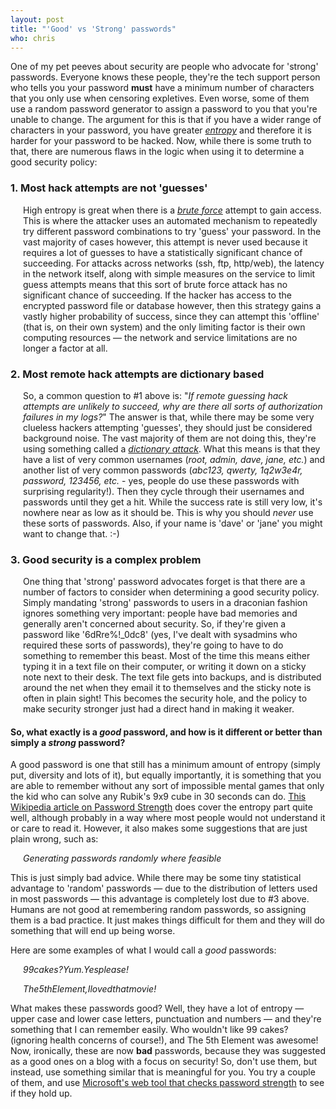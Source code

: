 ```yaml
---
layout: post
title: "'Good' vs 'Strong' passwords"
who: chris
---
```


<p>One of my pet peeves about security are people who advocate for 'strong' passwords. Everyone knows these people,
they're the tech support person who tells you your password <strong>must</strong> have a minimum number of characters
that you only use when censoring expletives. Even worse, some of them use a random password generator to assign a 
password to you that you're unable to change. The argument for this is that if you have a wider range of characters
in your password, you have greater <a href="http://en.wikipedia.org/wiki/Password_strength#Entropy_as_a_measure_of_password_strength">
<em>entropy</em></a> and therefore it is harder for your password to be hacked. Now, while there is
some truth to that, there are numerous flaws in the logic when using it to determine a good security policy:
</p>

<h3>1. Most hack attempts are not 'guesses'</h3>

<p style="padding-left: 20px;"> High entropy is great when there is a <em><a href="http://en.wikipedia.org/wiki/Brute_force_attack">brute force</a></em> 
attempt to gain access. This is where the attacker uses an automated mechanism to repeatedly try different password 
combinations to try 'guess' your password. In the vast majority of cases however, this attempt is never used because 
it requires a lot of guesses to have a statistically significant chance of succeeding. For attacks across networks (ssh, 
ftp, http/web), the latency in the network itself, along with simple measures on the service to limit guess attempts 
means that this sort of brute force attack has no significant chance of succeeding. If the hacker has access to the encrypted
password file or database however, then this strategy gains a vastly higher probability of success, since they
can attempt this 'offline' (that is, on their own system) and the only limiting factor is their own
computing resources — the network and service limitations are no longer a factor at all.</p>

<h3>2. Most remote hack attempts are dictionary based</h3>

<p style="padding-left: 20px;"> So, a common question to #1 above is: "<em>If remote guessing hack attempts are unlikely to succeed, why are there 
all sorts of authorization failures in my logs?</em>" The answer is that, while there may be some very clueless 
hackers attempting 'guesses', they should just be considered background noise. The vast majority of them are not 
doing this, they're using something called a <em><a href="http://en.wikipedia.org/wiki/Dictionary_attack">dictionary 
attack</a></em>. What this means is that they have a list of very common usernames (<em>root, admin, dave, jane, etc.</em>) 
and another list of very common passwords (<em>abc123, qwerty, 1q2w3e4r, password, 123456, etc. </em> - yes, people do use 
these passwords with surprising regularity!). Then they cycle through their usernames and passwords until they get 
a hit. While the success rate is still very low, it's nowhere near as low as it should be. This is why you should 
<em>never</em> use these sorts of passwords. Also, if your name is 'dave' or 'jane' you might want to change that. :-)
</p>

<h3>3. Good security is a complex problem </h3>

<p style="padding-left: 20px;"> One thing that 'strong' password advocates forget is that there are a number of factors to consider when
determining a good security policy. Simply mandating 'strong' passwords to users in a draconian fashion ignores 
something very important: people have bad memories and generally aren't concerned about security. So, if they're 
given a password like '6dRre%!_0dc8' (yes, I've dealt with sysadmins who required these sorts of passwords), they're 
going to have to do something to remember this beast. Most of the time this means either typing it in a text file on 
their computer, or writing it down on a sticky note next to their desk. The text file gets into backups, and
is distributed around the net when they email it to themselves and the sticky note is often in plain sight! This 
becomes the security hole, and the policy to make security stronger just had a direct hand in making it weaker.
</p>


<h4>So, what exactly is a <em>good</em> password, and how is it different or better than simply a <em>strong</em> password?</h4>

<p> A good password is one that still has a minimum amount of entropy (simply put, diversity and lots of it), but equally
importantly, it is something that you are able to remember without any sort of impossible mental games that only
the kid who can solve any Rubik's 9x9 cube in 30 seconds can do. <a href="http://en.wikipedia.org/wiki/Password_strength">This 
Wikipedia article on Password Strength</a> does cover the entropy part quite well, although probably in a way where 
most people would not understand it or care to read it. However, it also makes some suggestions that are just plain wrong, such as:
</p>

<p style="padding-left: 20px;"><em>Generating passwords randomly where feasible</em></p>

<p> This is just simply bad advice. While there may be some tiny statistical advantage to 'random' passwords — due to 
the distribution of letters used in most passwords — this advantage is completely lost due to #3 above. Humans are not 
good at remembering random passwords, so assigning them is a bad practice. It just makes things difficult for them
and they will do something that will end up being worse.</p>

<p>Here are some examples of what I would call a <em>good</em> passwords:<p>

<p style="padding-left: 20px;"><em>99cakes?Yum.Yesplease!</em></p>

<p style="padding-left: 20px;"><em>The5thElement,Ilovedthatmovie!</em></p>


<p>What makes these passwords good? Well, they have a lot of entropy — upper case and lower case letters, punctuation
and numbers — and they're something that I can remember easily. Who wouldn't like 99 cakes? (ignoring health concerns
of course!), and The 5th Element was awesome! Now, ironically, these are now <strong>bad</strong> passwords, because 
they was suggested as a good ones on a blog with a focus on security! So, don't use them, but instead, use something 
similar that is meaningful for you. You try a couple of them, and use 
<a href="https://www.microsoft.com/security/pc-security/password-checker.aspx">Microsoft's web tool that checks password
strength</a> to see if they hold up.
</p>

